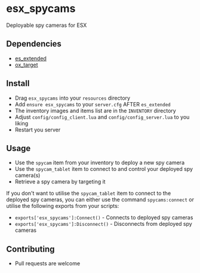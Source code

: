# esx_spycams
 Deployable spy cameras for ESX


## Dependencies
* [es_extended](https://github.com/esx-framework/esx_core)
* [ox_target](https://github.com/overextended/ox_target)


## Install
* Drag `esx_spycams` into your `resources` directory
* Add `ensure esx_spycams` to your  `server.cfg` AFTER `es_extended`
* The inventory images and items list are in the `INVENTORY` directory
* Adjust `config/config_client.lua` and `config/config_server.lua` to you liking
* Restart you server


## Usage
* Use the `spycam` item from your inventory to deploy a new spy camera
* Use the `spycam_tablet` item to connect to and control your deployed spy camera(s)
* Retrieve a spy camera by targeting it

If you don't want to utilise the `spycam_tablet` item to connect to the deployed spy cameras, you can either use the command `spycams:connect` or utilise the following exports from your scripts:

* `exports['esx_spycams']:Connect()` - Connects to deployed spy cameras
* `exports['esx_spycams']:Disconnect()` - Disconnects from deployed spy cameras


## Contributing
* Pull requests are welcome

